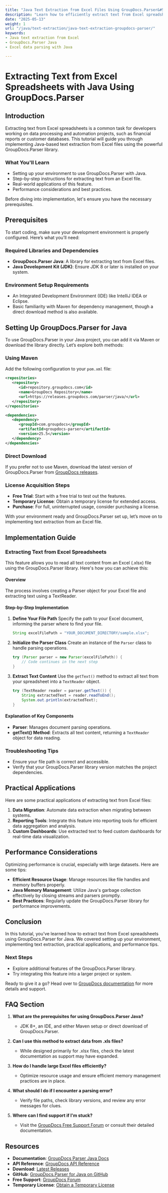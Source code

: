 ```yaml
---
title: "Java Text Extraction from Excel Files Using GroupDocs.Parser&#58; A Comprehensive Guide"
description: "Learn how to efficiently extract text from Excel spreadsheets using Java and the GroupDocs.Parser library. Follow this step-by-step guide for seamless implementation."
date: "2025-05-13"
weight: 1
url: "/java/text-extraction/java-text-extraction-groupdocs-parser/"
keywords:
- Java text extraction from Excel
- GroupDocs.Parser Java
- Excel data parsing with Java

---
```



# Extracting Text from Excel Spreadsheets with Java Using GroupDocs.Parser

## Introduction

Extracting text from Excel spreadsheets is a common task for developers working on data processing and automation projects, such as financial reports or customer databases. This tutorial will guide you through implementing Java-based text extraction from Excel files using the powerful GroupDocs.Parser library.

### What You'll Learn
- Setting up your environment to use GroupDocs.Parser with Java.
- Step-by-step instructions for extracting text from an Excel file.
- Real-world applications of this feature.
- Performance considerations and best practices.

Before diving into implementation, let's ensure you have the necessary prerequisites.

## Prerequisites

To start coding, make sure your development environment is properly configured. Here’s what you’ll need:

### Required Libraries and Dependencies
- **GroupDocs.Parser Java**: A library for extracting text from Excel files.
- **Java Development Kit (JDK)**: Ensure JDK 8 or later is installed on your system.

### Environment Setup Requirements
- An Integrated Development Environment (IDE) like IntelliJ IDEA or Eclipse.
- Basic familiarity with Maven for dependency management, though a direct download method is also available.

## Setting Up GroupDocs.Parser for Java

To use GroupDocs.Parser in your Java project, you can add it via Maven or download the library directly. Let’s explore both methods:

### Using Maven
Add the following configuration to your `pom.xml` file:

```xml
<repositories>
   <repository>
      <id>repository.groupdocs.com</id>
      <name>GroupDocs Repository</name>
      <url>https://releases.groupdocs.com/parser/java/</url>
   </repository>
</repositories>

<dependencies>
   <dependency>
      <groupId>com.groupdocs</groupId>
      <artifactId>groupdocs-parser</artifactId>
      <version>25.5</version>
   </dependency>
</dependencies>
```

### Direct Download
If you prefer not to use Maven, download the latest version of GroupDocs.Parser from [GroupDocs releases](https://releases.groupdocs.com/parser/java/).

### License Acquisition Steps
- **Free Trial**: Start with a free trial to test out the features.
- **Temporary License**: Obtain a temporary license for extended access.
- **Purchase**: For full, uninterrupted usage, consider purchasing a license.

With your environment ready and GroupDocs.Parser set up, let’s move on to implementing text extraction from an Excel file.

## Implementation Guide

### Extracting Text from Excel Spreadsheets

This feature allows you to read all text content from an Excel (.xlsx) file using the GroupDocs.Parser library. Here's how you can achieve this:

#### Overview
The process involves creating a Parser object for your Excel file and extracting text using a TextReader.

#### Step-by-Step Implementation

1. **Define Your File Path**
   Specify the path to your Excel document, informing the parser where to find your file.
   
   ```java
   String excelFilePath = "YOUR_DOCUMENT_DIRECTORY/sample.xlsx";
   ```

2. **Initialize the Parser Class**
   Create an instance of the `Parser` class to handle parsing operations.
   
   ```java
   try (Parser parser = new Parser(excelFilePath)) {
       // Code continues in the next step
   }
   ```

3. **Extract Text Content**
   Use the `getText()` method to extract all text from your spreadsheet into a `TextReader` object.
   
   ```java
   try (TextReader reader = parser.getText()) {
       String extractedText = reader.readToEnd();
       System.out.println(extractedText);
   }
   ```

#### Explanation of Key Components
- **Parser**: Manages document parsing operations.
- **getText() Method**: Extracts all text content, returning a `TextReader` object for data reading.

### Troubleshooting Tips
- Ensure your file path is correct and accessible.
- Verify that your GroupDocs.Parser library version matches the project dependencies.

## Practical Applications

Here are some practical applications of extracting text from Excel files:

1. **Data Migration**: Automate data extraction when migrating between systems.
2. **Reporting Tools**: Integrate this feature into reporting tools for efficient data aggregation and analysis.
3. **Custom Dashboards**: Use extracted text to feed custom dashboards for real-time data visualization.

## Performance Considerations

Optimizing performance is crucial, especially with large datasets. Here are some tips:

- **Efficient Resource Usage**: Manage resources like file handles and memory buffers properly.
- **Java Memory Management**: Utilize Java's garbage collection effectively by closing streams and parsers promptly.
- **Best Practices**: Regularly update the GroupDocs.Parser library for performance improvements.

## Conclusion

In this tutorial, you’ve learned how to extract text from Excel spreadsheets using GroupDocs.Parser for Java. We covered setting up your environment, implementing text extraction, practical applications, and performance tips.

### Next Steps
- Explore additional features of the GroupDocs.Parser library.
- Try integrating this feature into a larger project or system.

Ready to give it a go? Head over to [GroupDocs documentation](https://docs.groupdocs.com/parser/java/) for more details and support.

## FAQ Section

1. **What are the prerequisites for using GroupDocs.Parser Java?**
   - JDK 8+, an IDE, and either Maven setup or direct download of GroupDocs.Parser.

2. **Can I use this method to extract data from .xls files?**
   - While designed primarily for .xlsx files, check the latest documentation as support may have expanded.

3. **How do I handle large Excel files efficiently?**
   - Optimize resource usage and ensure efficient memory management practices are in place.

4. **What should I do if I encounter a parsing error?**
   - Verify file paths, check library versions, and review any error messages for clues.

5. **Where can I find support if I'm stuck?**
   - Visit the [GroupDocs Free Support Forum](https://forum.groupdocs.com/c/parser) or consult their detailed documentation.

## Resources
- **Documentation**: [GroupDocs Parser Java Docs](https://docs.groupdocs.com/parser/java/)
- **API Reference**: [GroupDocs API Reference](https://reference.groupdocs.com/parser/java)
- **Download**: [Latest Releases](https://releases.groupdocs.com/parser/java/)
- **GitHub**: [GroupDocs.Parser for Java on GitHub](https://github.com/groupdocs-parser/GroupDocs.Parser-for-Java)
- **Free Support**: [GroupDocs Forum](https://forum.groupdocs.com/c/parser)
- **Temporary License**: [Obtain a Temporary License](https://purchase.groupdocs.com/temporary-license/) 


